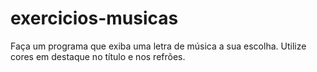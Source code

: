 # exercicios-musicas
Faça um programa que exiba uma letra de música a sua escolha. Utilize cores em destaque no título e nos refrões.
